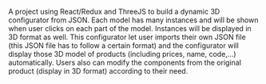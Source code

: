 A project using React/Redux and ThreeJS to build a dynamic 3D
configurator from JSON. Each model has many instances and will be
shown when user clicks on each part of the model. Instances will be
displayed in 3D format as well. This configurator let user imports
their own JSON file (this JSON file has to follow a certain format)
and the configurator will display those 3D model of products
(including prices, name, code,...) automatically. Users also can
modify the components from the original product (display in 3D
format) according to their need.
